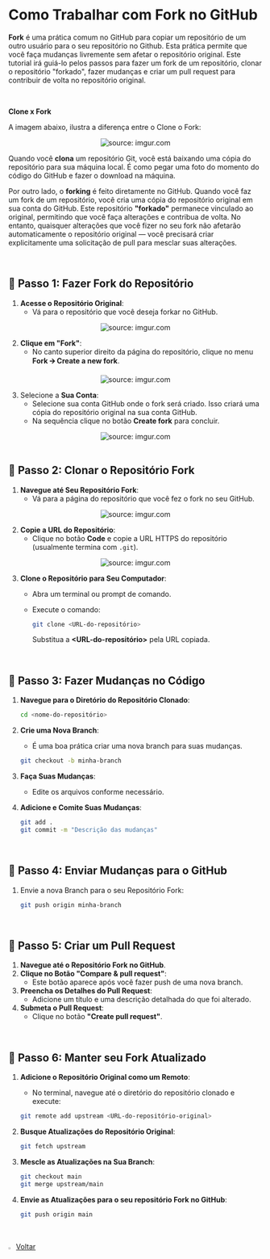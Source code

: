 <h1>Como Trabalhar com Fork no GitHub</h1>



**Fork** é uma prática comum no GitHub para copiar um repositório de um outro usuário para o seu repositório no Github. Esta prática permite que você faça mudanças livremente sem afetar o repositório original. Este tutorial irá guiá-lo pelos passos para fazer um fork de um repositório, clonar o repositório "forkado", fazer mudanças e criar um pull request para contribuir de volta no repositório original.

<br />

**Clone x Fork**

A imagem abaixo, ilustra a diferença entre o Clone o Fork:

<div align="center"><img src="https://i.imgur.com/aqnalbT.png" title="source: imgur.com" /></div>

Quando você **clona** um repositório Git, você está baixando uma cópia do repositório para sua máquina local. É como pegar uma foto do momento do código do GitHub e fazer o download na máquina. 

Por outro lado, o **forking** é feito diretamente no GitHub. Quando você faz um fork de um repositório, você cria uma cópia do repositório original em sua conta do GitHub. Este repositório **"forkado"** permanece vinculado ao original, permitindo que você faça alterações e contribua de volta. No entanto, quaisquer alterações que você fizer no seu fork não afetarão automaticamente o repositório original — você precisará criar explicitamente uma solicitação de pull para mesclar suas alterações. 

<br />

<h2>👣 Passo 1: Fazer Fork do Repositório</h2>



1. **Acesse o Repositório Original**:
   - Vá para o repositório que você deseja forkar no GitHub.

<div align="center"><img src="https://i.imgur.com/17Ucb99.png" title="source: imgur.com" /></div>

2. **Clique em "Fork"**:
   - No canto superior direito da página do repositório, clique no menu **Fork 🡪 Create a new fork**.

<div align="center"><img src="https://i.imgur.com/Iv99Sax.png" title="source: imgur.com" /></div>

3. Selecione a **Sua Conta**:
   - Selecione sua conta GitHub onde o fork será criado. Isso criará uma cópia do repositório original na sua conta GitHub.
   - Na sequência clique no botão **Create fork** para concluir.

<div align="center"><img src="https://i.imgur.com/cfBihTA.png" title="source: imgur.com" /></div>

<br />

<h2>👣 Passo 2: Clonar o Repositório Fork</h2>



1. **Navegue até Seu Repositório Fork**:
   - Vá para a página do repositório que você fez o fork no seu GitHub.

<div align="center"><img src="https://i.imgur.com/UZzuRHD.png" title="source: imgur.com" /></div>

2. **Copie a URL do Repositório**:
   - Clique no botão **Code** e copie a URL HTTPS do repositório (usualmente termina com `.git`).

<div align="center"><img src="https://i.imgur.com/R9HxgoJ.png" title="source: imgur.com" /></div>

3. **Clone o Repositório para Seu Computador**:

   - Abra um terminal ou prompt de comando.


   - Execute o comando:

     ```bash
     git clone <URL-do-repositório>
     ```
     
     Substitua a **<URL-do-repositório>** pela URL copiada.

<br />

<h2>👣 Passo 3: Fazer Mudanças no Código</h2>



1. **Navegue para o Diretório do Repositório Clonado**:

   ```bash
   cd <nome-do-repositório>
   ```
   
2. **Crie uma Nova Branch**:

   - É uma boa prática criar uma nova branch para suas mudanças.

   ```bash
   git checkout -b minha-branch
   ```
   
3. **Faça Suas Mudanças**:

   - Edite os arquivos conforme necessário.

4. **Adicione e Comite Suas Mudanças**:

   ```bash
   git add .
   git commit -m "Descrição das mudanças"
   ```

<br />

<h2>👣 Passo 4: Enviar Mudanças para o GitHub</h2>



1. Envie a nova Branch para o seu Repositório Fork:

   ```bash
   git push origin minha-branch
   ```

<br />

<h2>👣 Passo 5: Criar um Pull Request</h2>



1. **Navegue até o Repositório Fork no GitHub**.
2. **Clique no Botão "Compare & pull request"**:
   - Este botão aparece após você fazer push de uma nova branch.
3. **Preencha os Detalhes do Pull Request**:
   - Adicione um título e uma descrição detalhada do que foi alterado.
4. **Submeta o Pull Request**:
   - Clique no botão **"Create pull request"**.

<br />

<h2>👣 Passo 6: Manter seu Fork Atualizado</h2>



1. **Adicione o Repositório Original como um Remoto**:

   - No terminal, navegue até o diretório do repositório clonado e execute:

   ```bash
   git remote add upstream <URL-do-repositório-original>
   ```
   
2. **Busque Atualizações do Repositório Original**:

   ```bash
   git fetch upstream
   ```
   
3. **Mescle as Atualizações na Sua Branch**:

   ```bash
   git checkout main
   git merge upstream/main
   ```
   
4. **Envie as Atualizações para o seu repositório Fork no GitHub**:

   ```bash
   git push origin main
   ```

<br />

<br />

<div align="left"><a href="../README.md"><img src="https://i.imgur.com/XMgF3gl.png" title="source: imgur.com" width="3%"/>Voltar</a></div>
